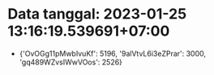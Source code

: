 # Data tanggal: 2023-01-25 13:16:19.539691+07:00

* {'OvOGg11pMwbIvuKf': 5196, '9alVtvL6i3eZPrar': 3000, 'gq489WZvsIWwVOos': 2526}
